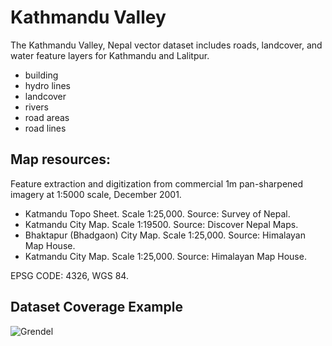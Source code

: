 # Kathmandu Valley
The Kathmandu Valley, Nepal vector dataset includes roads, landcover, and water feature layers for Kathmandu and Lalitpur.

+ building
+ hydro lines
+ landcover
+ rivers
+ road areas
+ road lines

## Map resources:
Feature extraction and digitization from commercial 1m pan-sharpened imagery at 1:5000 scale, December 2001.
+ Katmandu Topo Sheet. Scale 1:25,000. Source: Survey of Nepal.
+ Katmandu City Map. Scale 1:19500. Source: Discover Nepal Maps.
+ Bhaktapur (Bhadgaon) City Map. Scale 1:25,000. Source: Himalayan Map House.
+ Katmandu City Map. Scale 1:25,000. Source: Himalayan Map House.

EPSG CODE: 4326, WGS 84.

## Dataset Coverage Example

![Grendel](http://f.cl.ly/items/2t0q1R3q3N3u231p2k3h/KTM_SNI.png)
